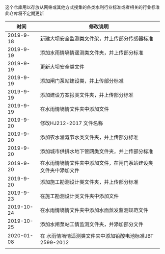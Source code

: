 这个仓库用以存放从网络或其他方式搜集的各类水利行业标准或者相关的行业标准
此仓库将不定期更新

| 时间       | 修改说明                                                     |
| ---------- | ------------------------------------------------------------ |
| 2019-9-18  | 新建大坝安全监测类文件架，并上传部分传感器标准               |
| 2019-9-19  | 添加水雨情墒情遥测类文件夹，并上传部分标准                   |
| 2019-9-19  | 更新大坝安全类文件                                           |
| 2019-9-19  | 添加闸门泵站建设类，并上传部分标准                           |
| 2019-9-19  | 添加建设方案报类文件夹，并上传部分标准                       |
| 2019-9-19  | 在水雨情墒情文件夹中添加文件                                 |
| 2019-9-20  | 修改HJ212-2017 文件名称                                      |
| 2019-9-20  | 添加农水灌溉节水类文件夹，并上传部分标准                     |
| 2019-9-20  | 添加城市供排水地下管网类文件夹，并上传部分标准               |
| 2019-9-20  | 在水雨情墒情文件夹中添加文件，在闸门泵站建设类文件夹中添加文件 |
| 2019-9-20  | 添加施工勘测设计类文件夹，并上传部分标准                     |
| 2019-9-23  | 在施工勘测设计类文件夹中添加文件                             |
| 2019-10-24 | 在水雨情墒情文件夹中添加水面蒸发监测规范文件                 |
| 2019-10-25 | 添加水闸泵站工情监测文件夹，并添加部分文件                   |
| 2020-01-08 | 在 水雨情墒情遥测类文件夹中添加铅酸电池标准JBT 2599-2012     |
|            |                                                              |


